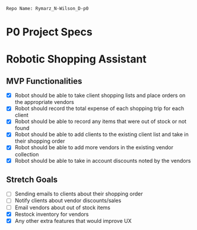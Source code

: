     Repo Name: Rymarz_N-Wilson_D-p0


# P0 Project Specs
# Robotic Shopping Assistant

## MVP Functionalities

- [x] Robot should be able to take client shopping lists and place orders on the appropriate vendors
- [x] Robot should record the total expense of each shopping trip for each client	
- [x] Robot should be able to record any items that were out of stock or not found
- [x] Robot should be able to add clients to the existing client list and take in their shopping order
- [x] Robot should be able to add more vendors in the existing vendor collection
- [x] Robot should be able to take in account discounts noted by the vendors

## Stretch Goals

- [ ] Sending emails to clients about their shopping order
- [ ] Notify clients about vendor discounts/sales
- [ ] Email vendors about out of stock items
- [x] Restock inventory for vendors
- [x] Any other extra features that would improve UX
